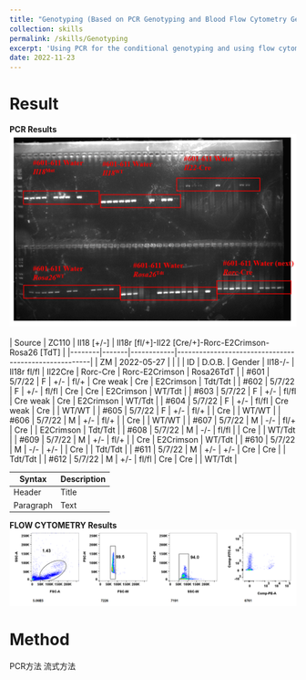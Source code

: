 ```yaml
---
title: "Genotyping (Based on PCR Genotyping and Blood Flow Cytometry Genotyping)"
collection: skills
permalink: /skills/Genotyping
excerpt: 'Using PCR for the conditional genotyping and using flow cytometry for the Repot mice or Fate-Mapping'
date: 2022-11-23
---
```


Result
======
**PCR Results**<br><img src='/images/PCR.png'><br>
 <br>
| Source | ZC110 | Il18 [+/-] | Il18r [fl/+]-Il22 [Cre/+]-Rorc-E2Crimson-Rosa26 [TdT] |
|--------|-------|------------|------------------------------------------------------|
| ZM     | 2022-05-27 |          |                                                      |
| ID     | D.O.B. | Gender     | Il18-/- | Il18r fl/fl | Il22Cre | Rorc-Cre | Rorc-E2Crimson | Rosa26TdT |
| #601   | 5/7/22 | F          | +/-     | fl/+       | Cre weak | Cre     | E2Crimson     | Tdt/Tdt |
| #602   | 5/7/22 | F          | +/-     | fl/fl      | Cre      | Cre     | E2Crimson     | WT/Tdt  |
| #603   | 5/7/22 | F          | +/-     | fl/fl      | Cre weak | Cre     | E2Crimson     | WT/Tdt  |
| #604   | 5/7/22 | F          | +/-     | fl/fl      | Cre weak | Cre     |               | WT/WT   |
| #605   | 5/7/22 | F          | +/-     | fl/+       |          | Cre     |               | WT/WT   |
| #606   | 5/7/22 | M          | +/-     | fl/+       |          | Cre     |               | WT/WT   |
| #607   | 5/7/22 | M          | -/-     | fl/+       | Cre      |         | E2Crimson     | Tdt/Tdt |
| #608   | 5/7/22 | M          | -/-     | fl/fl      |          | Cre     |               | WT/Tdt  |
| #609   | 5/7/22 | M          | +/-     | fl/+       |          | Cre     | E2Crimson     | WT/Tdt  |
| #610   | 5/7/22 | M          | -/-     | +/-        |          | Cre     |               | Tdt/Tdt |
| #611   | 5/7/22 | M          | +/-     | +/-        | Cre      | Cre     |               | Tdt/Tdt |
| #612   | 5/7/22 | M          | +/-     | fl/fl      | Cre      | Cre     |               | WT/Tdt  |

| Syntax      | Description |
| ----------- | ----------- |
| Header      | Title       |
| Paragraph   | Text        |

**FLOW CYTOMETRY Results**<br><img src='/images/Flow.png'><br>


Method
======
PCR方法
流式方法 
